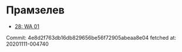 # Прамзелев
- [28: WA 01](28.md)

Commit: 4e8d2f763db16db829656be56f72905abeaa8e04
 fetched at: 20201111-004740
